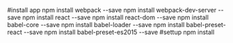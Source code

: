 #install app
npm install webpack --save
npm install webpack-dev-server --save
npm install react --save
npm install react-dom --save
npm install babel-core --save
npm install babel-loader --save
npm install babel-preset-react --save
npm install babel-preset-es2015 --save
#settup
npm install

